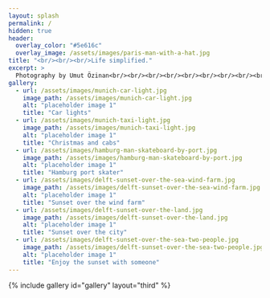 ```yaml
---
layout: splash
permalink: /
hidden: true
header:
  overlay_color: "#5e616c"
  overlay_image: /assets/images/paris-man-with-a-hat.jpg
title: "<br/><br/><br/>Life simplified."
excerpt: >
  Photography by Umut Özinan<br/><br/><br/><br/><br/><br/><br/><br/><br/><br/><br/><br/><br/><br/>
gallery:
  - url: /assets/images/munich-car-light.jpg
    image_path: /assets/images/munich-car-light.jpg
    alt: "placeholder image 1"
    title: "Car lights"
  - url: /assets/images/munich-taxi-light.jpg
    image_path: /assets/images/munich-taxi-light.jpg
    alt: "placeholder image 1"
    title: "Christmas and cabs"
  - url: /assets/images/hamburg-man-skateboard-by-port.jpg
    image_path: /assets/images/hamburg-man-skateboard-by-port.jpg
    alt: "placeholder image 1"
    title: "Hamburg port skater"
  - url: /assets/images/delft-sunset-over-the-sea-wind-farm.jpg
    image_path: /assets/images/delft-sunset-over-the-sea-wind-farm.jpg
    alt: "placeholder image 1"
    title: "Sunset over the wind farm"
  - url: /assets/images/delft-sunset-over-the-land.jpg
    image_path: /assets/images/delft-sunset-over-the-land.jpg
    alt: "placeholder image 1"
    title: "Sunset over the city"
  - url: /assets/images/delft-sunset-over-the-sea-two-people.jpg
    image_path: /assets/images/delft-sunset-over-the-sea-two-people.jpg
    alt: "placeholder image 1"
    title: "Enjoy the sunset with someone"
---
```


{% include gallery id="gallery" layout="third" %}
